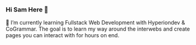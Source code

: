 ### Hi Sam Here  👋

🌱 I’m currently learning Fullstack Web Development with Hyperiondev & CoGrammar. The goal is to learn my way around the interwebs and create pages you can interact with for hours on end.

<!--
**SamOwe/SamOwe** is a ✨ _special_ ✨ repository because its `README.md` (this file) appears on your GitHub profile.

Here are some ideas to get you started:

- 🔭 I’m currently working on ...
- 👯 I’m looking to collaborate on ...
- 🤔 I’m looking for help with ...
- 💬 Ask me about ...
- 📫 How to reach me: ...
- 😄 Pronouns: ...
- ⚡ Fun fact: ...
-->
